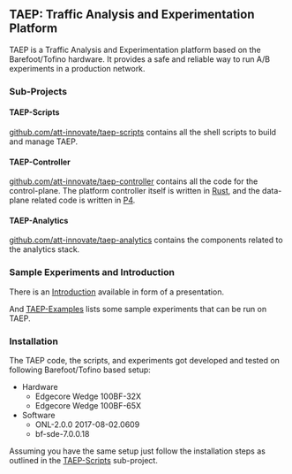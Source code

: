 ## TAEP: Traffic Analysis and Experimentation Platform

TAEP is a Traffic Analysis and Experimentation platform based on the Barefoot/Tofino hardware. It provides a safe and reliable way to run A/B experiments in a production network.

### Sub-Projects

#### TAEP-Scripts
[github.com/att-innovate/taep-scripts](https://github.com/att-innovate/taep-scripts) contains all the shell scripts to build and manage TAEP.

#### TAEP-Controller
[github.com/att-innovate/taep-controller](https://github.com/att-innovate/taep-controller) contains all the code for the control-plane. The platform controller itself is written in [Rust](https://www.rust-lang.org/en-US/), and the data-plane related code is written in [P4](https://p4.org).

#### TAEP-Analytics
[github.com/att-innovate/taep-analytics](https://github.com/att-innovate/taep-analytics) contains the components related to the analytics stack.

### Sample Experiments and Introduction
There is an [Introduction](https://github.com/att-innovate/taep/blob/master/assets/taep-introduction.pdf?raw=true) available in form of a presentation.

And [TAEP-Examples](https://github.com/att-innovate/taep/blob/master/EXAMPLES.md) lists some sample experiments that can be run on TAEP.

### Installation
The TAEP code, the scripts, and experiments got developed and tested on following Barefoot/Tofino based setup:

- Hardware
	- Edgecore Wedge 100BF-32X
	- Edgecore Wedge 100BF-65X
- Software
	- ONL-2.0.0 2017-08-02.0609
	- bf-sde-7.0.0.18 

Assuming you have the same setup just follow the installation steps as outlined in the [TAEP-Scripts](https://github.com/att-innovate/taep-scripts) sub-project.
